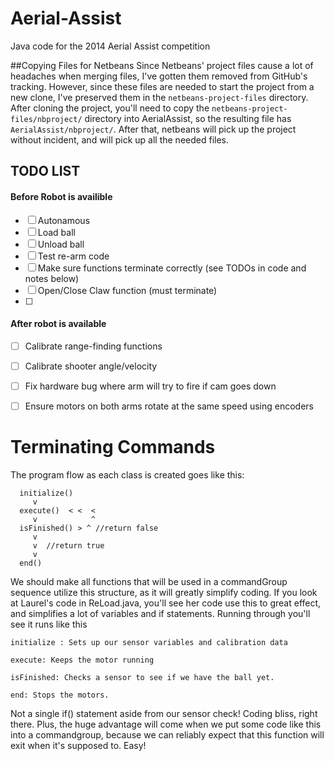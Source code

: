 Aerial-Assist
=============

Java code for the 2014 Aerial Assist competition

##Copying Files for Netbeans
Since Netbeans' project files cause a lot of headaches when merging files, I've gotten them removed from GitHub's tracking. 
However, since these files are needed to start the project from a new clone, I've preserved them in the `netbeans-project-files` directory. 
After cloning the project, you'll need to copy the `netbeans-project-files/nbproject/` directory into AerialAssist, so the resulting file has 
`AerialAssist/nbproject/`. After that, netbeans will pick up the project without incident, and will pick up all the needed files. 


## TODO LIST 
#### Before Robot is availible

- [ ] Autonamous
- [ ] Load ball 
- [ ] Unload ball 
- [ ] Test re-arm code
- [ ] Make sure functions terminate correctly (see TODOs in code and notes below)
- [ ] Open/Close Claw function (must terminate)
- [ ] 

#### After robot is available
- [ ] Calibrate range-finding functions
- [ ] Calibrate shooter angle/velocity
- [ ] Fix hardware bug where arm will try to fire if cam goes down
- [ ] Ensure motors on both arms rotate at the same speed using encoders


Terminating Commands
=====================
The program flow as each class is created goes like this: 
```
  initialize()
     v 
  execute()  < <  <
     v            ^
  isFinished() > ^ //return false
     v 
     v	//return true
     v 
  end()	
```
We should make all functions that will be used in a commandGroup sequence utilize
this structure, as it will greatly simplify coding. If you look at Laurel's code
in ReLoad.java, you'll see her code use this to great effect, and simplifies a lot of variables and if statements. Running through you'll see it runs like this
``` 
initialize : Sets up our sensor variables and calibration data

execute: Keeps the motor running 

isFinished: Checks a sensor to see if we have the ball yet. 

end: Stops the motors. 
```
Not a single if() statement aside from our sensor check! Coding bliss, right there. Plus, the huge advantage
will come when we put some code like this into a commandgroup, because we can 
reliably expect that this function will exit when it's supposed to. Easy!



